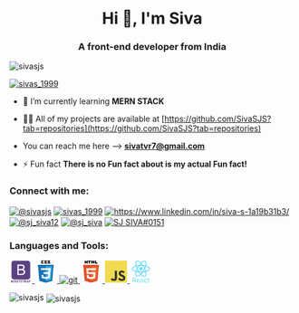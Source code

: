 <h1 align="center">Hi 👋, I'm Siva</h1>
<h3 align="center">A front-end developer from India</h3>

<p align="left"> <img src="https://komarev.com/ghpvc/?username=sivasjs&label=Profile%20views&color=0e75b6&style=flat" alt="sivasjs" /> </p>

<p align="left"> <a href="https://twitter.com/sivas_1999" target="blank"><img src="https://img.shields.io/twitter/follow/sivas_1999?logo=twitter&style=for-the-badge" alt="sivas_1999" /></a> </p>

- 🌱 I’m currently learning **MERN STACK**

- 👨‍💻 All of my projects are available at [https://github.com/SivaSJS?tab=repositories](https://github.com/SivaSJS?tab=repositories)

- You can reach me here --> **sivatvr7@gmail.com**

- ⚡ Fun fact **There is no Fun fact about is my actual Fun fact!**

<h3 align="left">Connect with me:</h3>
<p align="left">
<a href="https://codepen.io/sivasjs" target="blank"><img align="center" src="https://raw.githubusercontent.com/rahuldkjain/github-profile-readme-generator/master/src/images/icons/Social/codepen.svg" alt="@sivasjs" height="30" width="40" /></a>
<a href="https://twitter.com/sivas_1999" target="blank"><img align="center" src="https://raw.githubusercontent.com/rahuldkjain/github-profile-readme-generator/master/src/images/icons/Social/twitter.svg" alt="sivas_1999" height="30" width="40" /></a>
<a href="https://www.linkedin.com/in/siva-s-1a19b31b3/" target="blank"><img align="center" src="https://raw.githubusercontent.com/rahuldkjain/github-profile-readme-generator/master/src/images/icons/Social/linked-in-alt.svg" alt="https://www.linkedin.com/in/siva-s-1a19b31b3/" height="30" width="40" /></a>
<a href="https://instagram.com/@sj_siva12" target="blank"><img align="center" src="https://raw.githubusercontent.com/rahuldkjain/github-profile-readme-generator/master/src/images/icons/Social/instagram.svg" alt="@sj_siva12" height="30" width="40" /></a>
<a href="https://medium.com/@sj_siva" target="blank"><img align="center" src="https://raw.githubusercontent.com/rahuldkjain/github-profile-readme-generator/master/src/images/icons/Social/medium.svg" alt="@sj_siva" height="30" width="40" /></a>
<a href="https://discord.gg/SJ SIVA#0151" target="blank"><img align="center" src="https://raw.githubusercontent.com/rahuldkjain/github-profile-readme-generator/master/src/images/icons/Social/discord.svg" alt="SJ SIVA#0151" height="30" width="40" /></a>
</p>

<h3 align="left">Languages and Tools:</h3>
<p align="left"> <a href="https://getbootstrap.com" target="_blank"> <img src="https://raw.githubusercontent.com/devicons/devicon/master/icons/bootstrap/bootstrap-plain-wordmark.svg" alt="bootstrap" width="40" height="40"/> </a> <a href="https://www.w3schools.com/css/" target="_blank"> <img src="https://raw.githubusercontent.com/devicons/devicon/master/icons/css3/css3-original-wordmark.svg" alt="css3" width="40" height="40"/> </a> <a href="https://git-scm.com/" target="_blank"> <img src="https://www.vectorlogo.zone/logos/git-scm/git-scm-icon.svg" alt="git" width="40" height="40"/> </a> <a href="https://www.w3.org/html/" target="_blank"> <img src="https://raw.githubusercontent.com/devicons/devicon/master/icons/html5/html5-original-wordmark.svg" alt="html5" width="40" height="40"/> </a> <a href="https://developer.mozilla.org/en-US/docs/Web/JavaScript" target="_blank"> <img src="https://raw.githubusercontent.com/devicons/devicon/master/icons/javascript/javascript-original.svg" alt="javascript" width="40" height="40"/> </a> <a href="https://reactjs.org/" target="_blank"> <img src="https://raw.githubusercontent.com/devicons/devicon/master/icons/react/react-original-wordmark.svg" alt="react" width="40" height="40"/> </a> </p>

<p><img align="left" src="https://github-readme-stats.vercel.app/api/top-langs?username=sivasjs&show_icons=true&locale=en&layout=compact" alt="sivasjs" /></p>

<p>&nbsp;<img align="center" src="https://github-readme-stats.vercel.app/api?username=sivasjs&show_icons=true&locale=en" alt="sivasjs" /></p>

